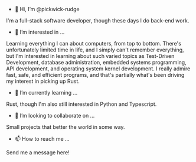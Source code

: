 - 👋 Hi, I’m @pickwick-rudge

I'm a full-stack software developer, though these days I do back-end work.

- 👀 I’m interested in ...

Learning everything I can about computers, from top to bottom. There's unfortunately limited time in life, and I simply can't remember everything, but I'm interested in learning about such varied topics as Test-Driven Development, database administration, embedded systems programming, API development, and operating system kernel development. I really admire fast, safe, and efficient programs, and that's partially what's been driving my interest in picking up Rust. 

- 🌱 I’m currently learning ...

Rust, though I'm also still interested in Python and Typescript.

- 💞️ I’m looking to collaborate on ...

Small projects that better the world in some way.

- 📫 How to reach me ...

Send me a message here!
